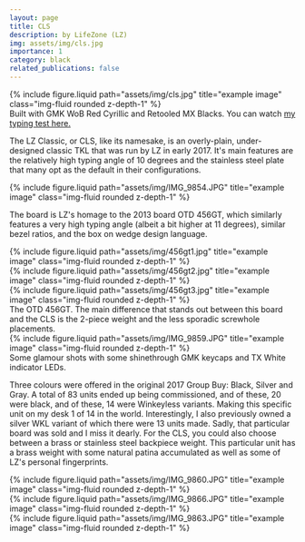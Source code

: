 ```yaml
---
layout: page
title: CLS
description: by LifeZone (LZ)
img: assets/img/cls.jpg
importance: 1
category: black
related_publications: false
---
```


<div class="row">
    <div class="col-sm mt-3 mt-md-0">
        {% include figure.liquid path="assets/img/cls.jpg" title="example image" class="img-fluid rounded z-depth-1" %}
    </div>
</div>
<div class="caption">
    Built with GMK WoB Red Cyrillic and Retooled MX Blacks. You can watch <a href="https://www.youtube.com/watch?v=Dyw4PPH0gCI&t=7s&ab_channel=jams">my typing test here.</a>
</div>

The LZ Classic, or CLS, like its namesake, is an overly-plain, under-designed classic TKL that was run by LZ in early 2017.
It's main features are the relatively high typing angle of 10 degrees and the stainless steel plate that many opt as the default in their configurations.

<div class="row">
    <div class="col-sm mt-3 mt-md-0">
        {% include figure.liquid path="assets/img/IMG_9854.JPG" title="example image" class="img-fluid rounded z-depth-1" %}
    </div>
</div>
<div class="caption">
</div>

The board is LZ's homage to the 2013 board OTD 456GT, which similarly features a very high typing angle (albeit a bit higher at 11 degrees), similar bezel ratios, and the box on wedge design language.


<div class="row">
    <div class="col-sm mt-3 mt-md-0">
        {% include figure.liquid path="assets/img/456gt1.jpg" title="example image" class="img-fluid rounded z-depth-1" %}
    </div>
    <div class="col-sm mt-3 mt-md-0">
        {% include figure.liquid path="assets/img/456gt2.jpg" title="example image" class="img-fluid rounded z-depth-1" %}
    </div>
    <div class="col-sm mt-3 mt-md-0">
        {% include figure.liquid path="assets/img/456gt3.jpg" title="example image" class="img-fluid rounded z-depth-1" %}
    </div>
</div>
<div class="caption">
    The OTD 456GT. The main difference that stands out between this board and the CLS is the 2-piece weight and the less sporadic screwhole placements.
</div>

<div class="row">
    <div class="col-sm mt-3 mt-md-0">
        {% include figure.liquid path="assets/img/IMG_9859.JPG" title="example image" class="img-fluid rounded z-depth-1" %}
    </div>
</div>
<div class="caption">
    Some glamour shots with some shinethrough GMK keycaps and TX White indicator LEDs.
</div>

Three colours were offered in the original 2017 Group Buy: Black, Silver and Gray. A total of 83 units ended up being commissioned, and of these, 20 were black, and of these, 14 were Winkeyless variants. Making this specific unit on my desk 1 of 14 in the world. Interestingly, I also previously owned a silver WKL variant of which there were 13 units made. Sadly, that particular board was sold and I miss it dearly. For the CLS, you could also choose between a brass or stainless steel backpiece weight. This particular unit has a brass weight with some natural patina accumulated as well as some of LZ's personal fingerprints.


<div class="row justify-content-sm-center">
    <div class="col-sm-8 mt-3 mt-md-0">
        {% include figure.liquid path="assets/img/IMG_9860.JPG" title="example image" class="img-fluid rounded z-depth-1" %}
    </div>
    <div class="col-sm-4 mt-3 mt-md-0">
        {% include figure.liquid path="assets/img/IMG_9866.JPG" title="example image" class="img-fluid rounded z-depth-1" %}
    </div>
</div>
<div class="caption">
</div>

<div class="row">
    <div class="col-sm mt-3 mt-md-0">
        {% include figure.liquid path="assets/img/IMG_9863.JPG" title="example image" class="img-fluid rounded z-depth-1" %}
    </div>
</div>
<div class="caption">
</div>